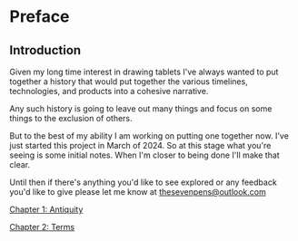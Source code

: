 # Preface

## Introduction

Given my long time interest in drawing tablets I've always wanted to put together a history that would put together the various timelines, technologies, and products into a cohesive narrative.

Any such history is going to leave out many things and focus on some things to the exclusion of others.

But to the best of my ability I am working on putting one together now. I've just started this project in March of 2024. So at this stage what you're seeing is some initial notes. When I'm closer to being done I'll make that clear.

Until then if there's anything you'd like to see explored or any feedback you'd like to give please let me know at [thesevenpens@outlook.com](mailto:thesevenpens@outlook.com)

[Chapter 1: Antiquity](chapter-1-antiquity.md)

[Chapter 2: Terms](chapter-2-terms.md)





##

##

